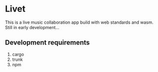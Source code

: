 # Livet

This is a live music collaboration app build with web standards and wasm. Still in early development...

## Development requirements

1. cargo
2. trunk
3. npm
